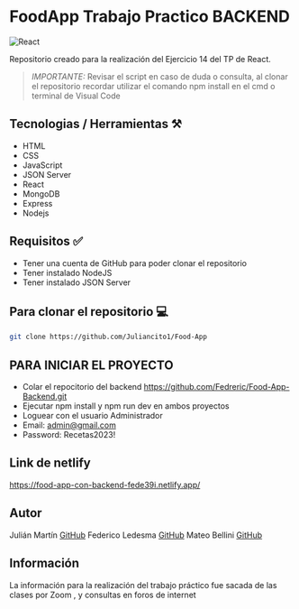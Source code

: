 # FoodApp Trabajo Practico BACKEND 
![React](https://cdn.cdnlogo.com/logos/r/85/react.svg)

Repositorio creado para la realización del Ejercicio 14 del TP de React.

>*IMPORTANTE:* Revisar el script en caso de duda o consulta, al clonar el repositorio recordar utilizar el comando npm install en el cmd o terminal de Visual Code
## Tecnologias / Herramientas ⚒️

- HTML
- CSS
- JavaScript
- JSON Server
- React
- MongoDB
- Express
- Nodejs

## Requisitos ✅
- Tener una cuenta de GitHub para poder clonar el repositorio
- Tener instalado NodeJS
- Tener instalado JSON Server

## Para clonar el repositorio 💻

```bash
git clone https://github.com/Juliancito1/Food-App
```
## PARA INICIAR EL PROYECTO
- Colar el repocitorio del backend https://github.com/Fedreric/Food-App-Backend.git
- Ejecutar npm install y npm run dev en ambos proyectos
- Loguear con el usuario Administrador
- Email: admin@gmail.com
- Password: Recetas2023!

## Link de netlify
https://food-app-con-backend-fede39i.netlify.app/

## Autor 
Julián Martín [GitHub](https://github.com/Juliancito1)
Federico Ledesma [GitHub](https://github.com/Fedreric)
Mateo Bellini [GitHub](https://github.com/Mateo872)

## Información
La información para la realización del trabajo práctico fue sacada de las clases por Zoom , y consultas en foros de internet
